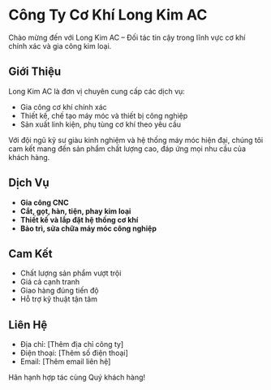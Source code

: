# Công Ty Cơ Khí Long Kim AC

Chào mừng đến với Long Kim AC – Đối tác tin cậy trong lĩnh vực cơ khí chính xác và gia công kim loại.

## Giới Thiệu

Long Kim AC là đơn vị chuyên cung cấp các dịch vụ:
- Gia công cơ khí chính xác
- Thiết kế, chế tạo máy móc và thiết bị công nghiệp
- Sản xuất linh kiện, phụ tùng cơ khí theo yêu cầu

Với đội ngũ kỹ sư giàu kinh nghiệm và hệ thống máy móc hiện đại, chúng tôi cam kết mang đến sản phẩm chất lượng cao, đáp ứng mọi nhu cầu của khách hàng.

## Dịch Vụ

- **Gia công CNC**
- **Cắt, gọt, hàn, tiện, phay kim loại**
- **Thiết kế và lắp đặt hệ thống cơ khí**
- **Bảo trì, sửa chữa máy móc công nghiệp**

## Cam Kết

- Chất lượng sản phẩm vượt trội
- Giá cả cạnh tranh
- Giao hàng đúng tiến độ
- Hỗ trợ kỹ thuật tận tâm

## Liên Hệ

- Địa chỉ: [Thêm địa chỉ công ty]
- Điện thoại: [Thêm số điện thoại]
- Email: [Thêm email liên hệ]

Hân hạnh hợp tác cùng Quý khách hàng!